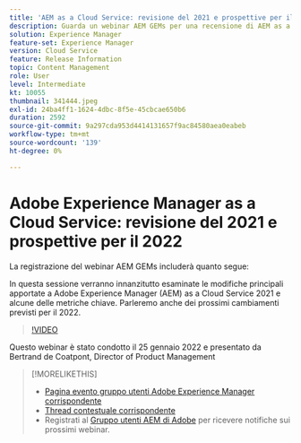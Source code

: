 ```yaml
---
title: 'AEM as a Cloud Service: revisione del 2021 e prospettive per il 2022'
description: Guarda un webinar AEM GEMs per una recensione di AEM as a Cloud Service nel 2021. Ottieni anche una panoramica di ciò che è in serbo per il 2022.
solution: Experience Manager
feature-set: Experience Manager
version: Cloud Service
feature: Release Information
topic: Content Management
role: User
level: Intermediate
kt: 10055
thumbnail: 341444.jpeg
exl-id: 24ba4ff1-1624-4dbc-8f5e-45cbcae650b6
duration: 2592
source-git-commit: 9a297cda953d4414131657f9ac84580aea0eabeb
workflow-type: tm+mt
source-wordcount: '139'
ht-degree: 0%

---
```


# Adobe Experience Manager as a Cloud Service: revisione del 2021 e prospettive per il 2022

La registrazione del webinar AEM GEMs includerà quanto segue:

In questa sessione verranno innanzitutto esaminate le modifiche principali apportate a Adobe Experience Manager (AEM) as a Cloud Service 2021 e alcune delle metriche chiave. Parleremo anche dei prossimi cambiamenti previsti per il 2022.

>[!VIDEO](https://video.tv.adobe.com/v/341444/?quality=12&learn=on)

Questo webinar è stato condotto il 25 gennaio 2022 e presentato da Bertrand de Coatpont, Director of Product Management

>[!MORELIKETHIS]
>
>* [Pagina evento gruppo utenti Adobe Experience Manager corrispondente](https://experienceleaguecommunities.adobe.com/t5/adobe-experience-manager-blogs/aem-gems-adobe-experience-manager-aem-as-a-cloud-service-2021/ba-p/437266)
>* [Thread contestuale corrispondente](https://adobe.ly/3rqbSOz)
>* Registrati al [Gruppo utenti AEM di Adobe](https://aem-augs.adobe.com/) per ricevere notifiche sui prossimi webinar.
